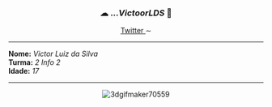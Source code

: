 <article>
  <div>
    <h3 align="center">☁ ...<i>VictoorLDS</i> 🔘</h3>
  </div>
  <p align="center">
    <a href="https://twitter.com/VictoorLDS"> Twitter </a>
     ∼ 
  </p>
  
 <hr>
 
  <p>
    <b>Nome:</b> <i>Victor Luiz da Silva</i> <br>
    <b>Turma:</b> <i>2 Info 2</i> <br>
    <b>Idade:</b> <i>17</i> <br>
  </p>
    
 <hr>
 
 <div align="center">
 
  ![3dgifmaker70559](https://user-images.githubusercontent.com/101464708/183543934-44ea38f9-9f08-4c75-b7e5-bc507f318e33.gif)
  
 </div>


</article>
 
 
</div>
